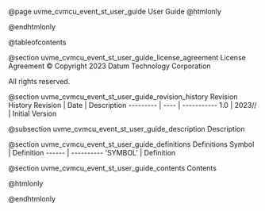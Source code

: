 @page uvme_cvmcu_event_st_user_guide User Guide
@htmlonly
<div class="autonumbering">
@endhtmlonly


@tableofcontents


@section uvme_cvmcu_event_st_user_guide_license_agreement License Agreement
© Copyright 2023 Datum Technology Corporation

All rights reserved.


@section uvme_cvmcu_event_st_user_guide_revision_history Revision History
Revision  | Date | Description
--------- | ---- | -----------
1.0 | 2023// | Initial Version

@subsection uvme_cvmcu_event_st_user_guide_description Description


@section uvme_cvmcu_event_st_user_guide_definitions Definitions
Symbol | Definition
------ | ----------
 'SYMBOL' | Definition


@section uvme_cvmcu_event_st_user_guide_contents Contents


@htmlonly
</div>
@endhtmlonly